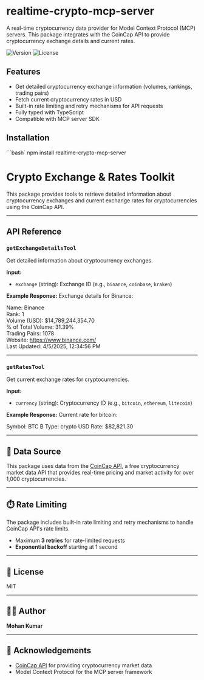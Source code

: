 # realtime-crypto-mcp-server

A real-time cryptocurrency data provider for Model Context Protocol (MCP) servers. This package integrates with the CoinCap API to provide cryptocurrency exchange details and current rates.

![Version](https://img.shields.io/badge/version-1.0.0-blue.svg)
![License](https://img.shields.io/badge/license-MIT-green.svg)

## Features

- Get detailed cryptocurrency exchange information (volumes, rankings, trading pairs)
- Fetch current cryptocurrency rates in USD
- Built-in rate limiting and retry mechanisms for API requests
- Fully typed with TypeScript
- Compatible with MCP server SDK

## Installation

```bash`
npm install realtime-crypto-mcp-server


# Crypto Exchange & Rates Toolkit

This package provides tools to retrieve detailed information about cryptocurrency exchanges and current exchange rates for cryptocurrencies using the CoinCap API.

---

## API Reference

### `getExchangeDetailsTool`
Get detailed information about cryptocurrency exchanges.

**Input:**
- `exchange` (string): Exchange ID (e.g., `binance`, `coinbase`, `kraken`)

**Example Response:**
Exchange details for Binance:

Name: Binance  
Rank: 1  
Volume (USD): $14,789,244,354.70  
% of Total Volume: 31.39%  
Trading Pairs: 1078  
Website: https://www.binance.com/  
Last Updated: 4/5/2025, 12:34:56 PM


---

### `getRatesTool`
Get current exchange rates for cryptocurrencies.

**Input:**
- `currency` (string): Cryptocurrency ID (e.g., `bitcoin`, `ethereum`, `litecoin`)

**Example Response:**
Current rate for bitcoin:

Symbol: BTC ₿
Type: crypto
USD Rate: $82,821.30


---

## 🧠 Data Source
This package uses data from the [CoinCap API](https://docs.coincap.io/), a free cryptocurrency market data API that provides real-time pricing and market activity for over 1,000 cryptocurrencies.

---

## ⏱️ Rate Limiting

The package includes built-in rate limiting and retry mechanisms to handle CoinCap API's rate limits.

- Maximum **3 retries** for rate-limited requests  
- **Exponential backoff** starting at 1 second

---

## 📄 License

MIT

---

## 👨‍💻 Author

**Mohan Kumar**

---

## 🙏 Acknowledgements

- [CoinCap API](https://coincap.io) for providing cryptocurrency market data  
- Model Context Protocol for the MCP server framework
